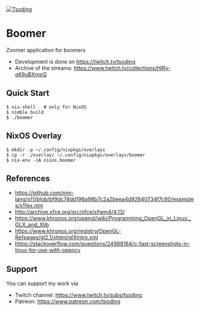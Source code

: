 [![Tsoding](https://img.shields.io/badge/twitch.tv-tsoding-purple?logo=twitch&style=for-the-badge)](https://www.twitch.tv/tsoding)

# Boomer

Zoomer application for boomers

- Development is done on https://twitch.tv/tsoding
- Archive of the streams: https://www.twitch.tv/collections/HlRy-q69uBXmpQ

## Quick Start

```console
$ nix-shell   # only for NixOS
$ nimble build
$ ./boomer
```

## NixOS Overlay

```
$ mkdir -p ~/.config/nixpkgs/overlays
$ cp -r ./overlay/ ~/.config/nixpkgs/overlays/boomer
$ nix-env -iA nixos.boomer
```

## References

- https://github.com/nim-lang/x11/blob/bf9dc74dd196a98b7c2a2beea4d92640734f7c60/examples/x11ex.nim
- http://archive.xfce.org/src/xfce/xfwm4/4.13/
- https://www.khronos.org/opengl/wiki/Programming_OpenGL_in_Linux:_GLX_and_Xlib
- https://www.khronos.org/registry/OpenGL-Refpages/gl2.1/xhtml/glXIntro.xml
- https://stackoverflow.com/questions/24988164/c-fast-screenshots-in-linux-for-use-with-opencv

## Support

You can support my work via

- Twitch channel: https://www.twitch.tv/subs/tsoding
- Patreon: https://www.patreon.com/tsoding

